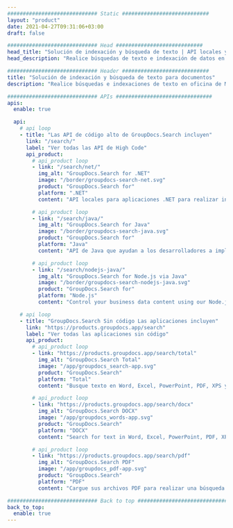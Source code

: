 ```yaml
---
############################# Static ############################
layout: "product"
date: 2021-04-27T09:31:06+03:00
draft: false

############################# Head ############################
head_title: "Solución de indexación y búsqueda de texto | API locales y aplicación gratuita"
head_description: "Realice búsquedas de texto e indexación de datos en MS Office, OpenDocument, PDF y otros formatos de archivo utilizando las API locales o utilice la aplicación de búsqueda de documentos en línea."

############################# Header ############################
title: "Solución de indexación y búsqueda de texto para documentos"
description: "Realice búsquedas e indexaciones de texto en oficina de Microsoft, OpenOffice, PDF y muchos otros formatos de archivos de documentos."

############################# APIs ###############################
apis:
  enable: true

  api:
    # api loop
    - title: "Las API de código alto de GroupDocs.Search incluyen"
      link: "/search/"
      label: "Ver todas las API de High Code"
      api_product:
        # api_product loop
        - link: "/search/net/"
          img_alt: "GroupDocs.Search for .NET"
          image: "/border/groupdocs-search-net.svg"
          product: "GroupDocs.Search for"
          platform: ".NET"
          content: "API locales para aplicaciones .NET para realizar indexación de datos y búsqueda de texto en sus documentos."

        # api_product loop
        - link: "/search/java/"
          img_alt: "GroupDocs.Search for Java"
          image: "/border/groupdocs-search-java.svg"
          product: "GroupDocs.Search for"
          platform: "Java"
          content: "API de Java que ayudan a los desarrolladores a implementar la búsqueda de texto y la indexación de datos para los documentos proporcionados en aplicaciones basadas en Java."

        # api_product loop
        - link: "/search/nodejs-java/"
          img_alt: "GroupDocs.Search for Node.js via Java"
          image: "/border/groupdocs-search-nodejs-java.svg"
          product: "GroupDocs.Search for"
          platform: "Node.js"
          content: "Control your business data content using our Node.js APIs. Search and index data in documents with supported formats."

    # api loop
    - title: "GroupDocs.Search Sin código Las aplicaciones incluyen"
      link: "https://products.groupdocs.app/search"
      label: "Ver todas las aplicaciones sin código"
      api_product:
        # api_product loop
        - link: "https://products.groupdocs.app/search/total"
          img_alt: "GroupDocs.Search Total"
          image: "/app/groupdocs_search-app.svg"
          product: "GroupDocs.Search"
          platform: "Total"
          content: "Busque texto en Word, Excel, PowerPoint, PDF, XPS y muchos otros tipos de archivos."

        # api_product loop
        - link: "https://products.groupdocs.app/search/docx"
          img_alt: "GroupDocs.Search DOCX"
          image: "/app/groupdocs_words-app.svg"
          product: "GroupDocs.Search"
          platform: "DOCX"
          content: "Search for text in Word, Excel, PowerPoint, PDF, XPS &amp; many other types of files."

        # api_product loop
        - link: "https://products.groupdocs.app/search/pdf"
          img_alt: "GroupDocs.Search PDF"
          image: "/app/groupdocs_pdf-app.svg"
          product: "GroupDocs.Search"
          platform: "PDF"
          content: "Cargue sus archivos PDF para realizar una búsqueda de contenido directamente desde un navegador web."

############################# Back to top ###############################
back_to_top:
  enable: true
---
```

